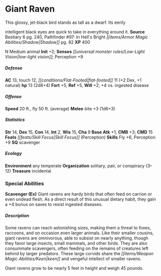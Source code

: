 ﻿---
cssclass: [monsters]
title1: Giant Raven
desc_short: This glossy, jet-black bird stands as tall as a dwarf. Its eerilyintelligent
  black eyes are quick to take in everything around it.
title2: Giant Raven
CR: 1
sources:
- name: Bestiary 6
  page: 240
  link: http://paizo.com/products/btpy9oge?Pathfinder-Roleplaying-Game-Bestiary-6-Hardcover
- name: "Pathfinder #97: In Hell's Bright Shadow"
  page: 82
  link: http://paizo.com/products/btpy9g0q?Pathfinder-Adventure-Path-97-In-Hells-Bright-Shadow
XP: 400
alignment: N
size: Medium
type: animal
initiative:
  bonus: 2
senses:
  low-light vision: true
AC:
  AC: 13
  touch: 12
  flat_footed: 11
  components:
    dex: 2
    natural: 1
HP:
  HP: 13
  long: 2d8+4
saves:
  fort: 5
  ref: 5
  will: 2
  other: +4 vs. ingested disease
speeds:
  base: 20
  fly: 50
  fly_maneuverability: average
attacks:
  melee:
  - - text: bite +3 (1d6+3)
      entries:
      - - damage: 1d6+3
      attack: bite
      bonus:
      - 3
ability_scores:
  STR: 14
  DEX: 15
  CON: 14
  INT: 2
  WIS: 15
  CHA: 9
BAB: 1
CMB: 3
CMD: 15
feats:
- name: Skill Focus (Perception)
skills:
  Fly: 6
  Perception: 9
special_qualities:
- scavenger
ecology:
  environment: any temperate
  organization: solitary, pair, or conspiracy (3-12)
  treasure_type: incidental
special_abilities:
  Scavenger (Ex): Giant ravens are hardy birds that often feed on carrion or even
    undead flesh. As a direct result of this unusual dietary habit, they gain a +4
    bonus on saves to resist ingested diseases.
desc_long: |-
  Some ravens can reach astonishing sizes, making them a threat to foxes, raccoons, and on occasion even larger animals. Like their smaller cousins, giant ravens are omnivorous, able to subsist on nearly anything, though they favor large insects, small mammals, and other birds. They are also consummate scavengers, often feeding on the remains of creatures left behind by larger predators. These large corvids share the keen and vengeful intellect of smaller ravens. 

  Giant ravens grow to be nearly 5 feet in height and weigh 45 pounds.

---

# Giant Raven
This glossy, jet-black bird stands as tall as a dwarf. Its eerily

intelligent black eyes are quick to take in everything around it.
**Source** Bestiary 6 pg. 240, Pathfinder #97: In Hell's Bright _[[items/Armor Magic Abilities/Shadow|Shadow]]_ pg. 82
**XP** 400

N Medium animal
**Init** +2; **Senses** _[[universal monster rules/Low-Light Vision|low-light vision]]_; Perception +9

##### Defense

**AC** 13, touch 12, _[[conditions/Flat-Footed|flat-footed]]_ 11 (+2 Dex, +1 natural)
**hp** 13 (2d8+4)
**Fort** +5, **Ref** +5, **Will** +2; +4 vs. ingested disease

##### Offense
**Speed** 20 ft., fly 50 ft. (average)
**Melee** bite +3 (1d6+3)

##### Statistics
**Str** 14, **Dex** 15, **Con** 14, **Int** 2, **Wis** 15, **Cha** 9
**Base Atk** +1; **CMB** +3; **CMD** 15
**Feats** _[[feats/Skill Focus|Skill Focus]]_ (Perception)
**Skills** Fly +6, Perception +9
**SQ** scavenger

##### Ecology

**Environment** any temperate
**Organization** solitary, pair, or conspiracy (3–12)
**Treasure** incidental

### Special Abilities
**Scavenger (Ex)** Giant ravens are hardy birds that often feed on carrion or even undead flesh. As a direct result of this unusual dietary habit, they gain a +4 bonus on saves to resist ingested diseases.

##### Description

Some ravens can reach astonishing sizes, making them a threat to foxes, raccoons, and on occasion even larger animals. Like their smaller cousins, giant ravens are omnivorous, able to subsist on nearly anything, though they favor large insects, small mammals, and other birds. They are also consummate scavengers, often feeding on the remains of creatures left behind by larger predators. These large corvids share the _[[items/Weapon Magic Abilities/Keen|keen]]_ and vengeful intellect of smaller ravens.

Giant ravens grow to be nearly 5 feet in height and weigh 45 pounds.